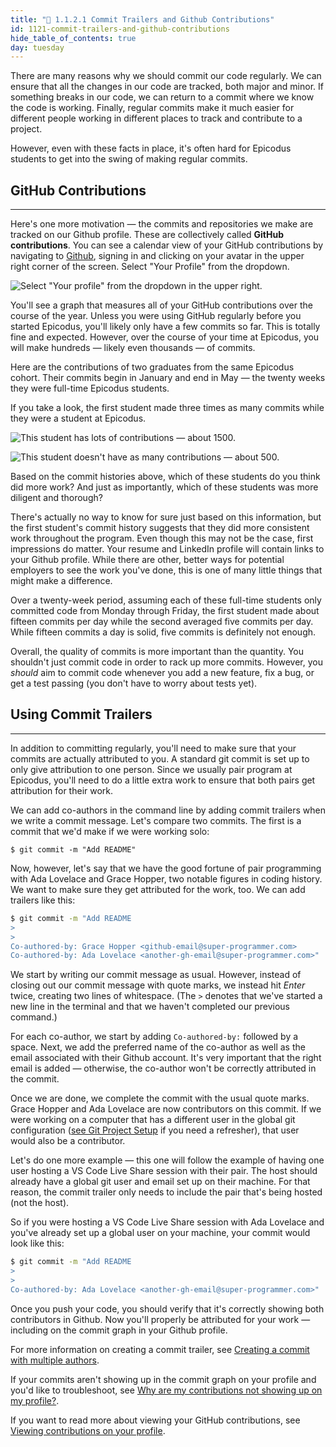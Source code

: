 ```yaml
---
title: "📓 1.1.2.1 Commit Trailers and Github Contributions"
id: 1121-commit-trailers-and-github-contributions
hide_table_of_contents: true
day: tuesday
---
```


There are many reasons why we should commit our code regularly. We can ensure that all the changes in our code are tracked, both major and minor. If something breaks in our code, we can return to a commit where we know the code is working. Finally, regular commits make it much easier for different people working in different places to track and contribute to a project.

However, even with these facts in place, it's often hard for Epicodus students to get into the swing of making regular commits. 

## GitHub Contributions

---

Here's one more motivation — the commits and repositories we make are tracked on our Github profile. These are collectively called **GitHub contributions**. You can see a calendar view of your GitHub contributions by navigating to [Github](https://github.com/), signing in and clicking on your avatar in the upper right corner of the screen. Select "Your Profile" from the dropdown.

![Select "Your profile" from the dropdown in the upper right.](https://learnhowtoprogram.s3.us-west-2.amazonaws.com/INTRO/week1-html-css/Week-1-2020-images/gh-contributions-lesson/your-gh-profile.png)

You'll see a graph that measures all of your GitHub contributions over the course of the year. Unless you were using GitHub regularly before you started Epicodus, you'll likely only have a few commits so far. This is totally fine and expected. However, over the course of your time at Epicodus, you will make hundreds — likely even thousands — of commits.

Here are the contributions of two graduates from the same Epicodus cohort. Their commits begin in January and end in May — the twenty weeks they were full-time Epicodus students. 

If you take a look, the first student made three times as many commits while they were a student at Epicodus.

![This student has lots of contributions — about 1500.](https://learnhowtoprogram.s3.us-west-2.amazonaws.com/INTRO/week1-html-css/Week-1-2020-images/gh-contributions-lesson/many-contributions.png)

![This student doesn't have as many contributions — about 500.](https://learnhowtoprogram.s3.us-west-2.amazonaws.com/INTRO/week1-html-css/Week-1-2020-images/gh-contributions-lesson/few-contributions.png)

Based on the commit histories above, which of these students do you think did more work? And just as importantly, which of these students was more diligent and thorough?

There's actually no way to know for sure just based on this information, but the first student's commit history suggests that they did more consistent work throughout the program. Even though this may not be the case, first impressions do matter. Your resume and LinkedIn profile will contain links to your Github profile. While there are other, better ways for potential employers to see the work you've done, this is one of many little things that might make a difference.

Over a twenty-week period, assuming each of these full-time students only committed code from Monday through Friday, the first student made about fifteen commits per day while the second averaged five commits per day. While fifteen commits a day is solid, five commits is definitely not enough.

Overall, the quality of commits is more important than the quantity. You shouldn't just commit code in order to rack up more commits. However, you _should_ aim to commit code whenever you add a new feature, fix a bug, or get a test passing (you don't have to worry about tests yet).

## Using Commit Trailers

---

In addition to committing regularly, you'll need to make sure that your commits are actually attributed to you. A standard git commit is set up to only give attribution to one person. Since we usually pair program at Epicodus, you'll need to do a little extra work to ensure that both pairs get attribution for their work.

We can add co-authors in the command line by adding commit trailers when we write a commit message. Let's compare two commits. The first is a commit that we'd make if we were working solo:

```
$ git commit -m "Add README"
```

Now, however, let's say that we have the good fortune of pair programming with Ada Lovelace and Grace Hopper, two notable figures in coding history. We want to make sure they get attributed for the work, too. We can add trailers like this:

```bash
$ git commit -m "Add README
>
>
Co-authored-by: Grace Hopper <github-email@super-programmer.com>
Co-authored-by: Ada Lovelace <another-gh-email@super-programmer.com>"
```

We start by writing our commit message as usual. However, instead of closing out our commit message with quote marks, we instead hit _Enter_ twice, creating two lines of whitespace. (The `>` denotes that we've started a new line in the terminal and that we haven't completed our previous command.)

For each co-author, we start by adding `Co-authored-by:` followed by a space. Next, we add the preferred name of the co-author as well as the email associated with their Github account. It's very important that the right email is added — otherwise, the co-author won't be correctly attributed in the commit.

Once we are done, we complete the commit with the usual quote marks. Grace Hopper and Ada Lovelace are now contributors on this commit. If we were working on a computer that has a different user in the global git configuration ([see Git Project Setup]( https://old.learnhowtoprogram.com/fidgetech-1-introduction-to-programming/1-1-git-html-and-css/1-1-1-1-practice-git-project-setup) if you need a refresher), that user would also be a contributor.

Let's do one more example — this one will follow the example of having one user hosting a VS Code Live Share session with their pair. The host should already have a global git user and email set up on their machine. For that reason, the commit trailer only needs to include the pair that's being hosted (not the host).

So if you were hosting a VS Code Live Share session with Ada Lovelace and you've already set up a global user on your machine, your commit would look like this:

```bash
$ git commit -m "Add README
>
>
Co-authored-by: Ada Lovelace <another-gh-email@super-programmer.com>"
```

Once you push your code, you should verify that it's correctly showing both contributors in Github. Now you'll properly be attributed for your work — including on the commit graph in your Github profile.

For more information on creating a commit trailer, see [Creating a commit with multiple authors](https://help.github.com/en/github/committing-changes-to-your-project/creating-a-commit-with-multiple-authors).

If your commits aren't showing up in the commit graph on your profile and you'd like to troubleshoot, see [Why are my contributions not showing up on my profile?](https://help.github.com/en/github/setting-up-and-managing-your-github-profile/why-are-my-contributions-not-showing-up-on-my-profile).

If you want to read more about viewing your GitHub contributions, see [Viewing contributions on your profile](https://docs.github.com/en/account-and-profile/setting-up-and-managing-your-github-profile/managing-contribution-graphs-on-your-profile/viewing-contributions-on-your-profile).
